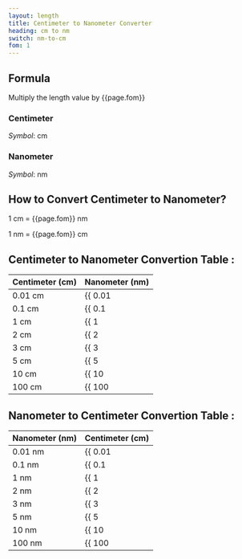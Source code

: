```yaml
---
layout: length
title: Centimeter to Nanometer Converter
heading: cm to nm
switch: nm-to-cm
fom: 1
---
```


## Formula
Multiply the length value by {{page.fom}}

### Centimeter
*Symbol*: cm

### Nanometer
*Symbol*: nm

## How to Convert Centimeter to Nanometer?
1 cm = {{page.fom}} nm

1 nm = {{page.fom}} cm

## Centimeter to Nanometer Convertion Table :

| Centimeter (cm) | Nanometer (nm) |
| ---- | ---- |
| 0.01 cm | {{ 0.01 | times: page.fom | round: 5 }} nm |
| 0.1 cm | {{ 0.1 | times: page.fom | round: 5 }} nm |
| 1 cm | {{ 1 | times: page.fom | round: 5 }} nm |
| 2 cm | {{ 2 | times: page.fom | round: 5 }} nm |
| 3 cm | {{ 3 | times: page.fom | round: 5 }} nm |
| 5 cm | {{ 5 | times: page.fom | round: 5 }} nm |
| 10 cm | {{ 10 | times: page.fom | round: 5 }} nm |
| 100 cm | {{ 100 | times: page.fom | round: 5 }} nm |

## Nanometer to Centimeter Convertion Table :

| Nanometer (nm) | Centimeter (cm) |
| ---- | ---- |
| 0.01 nm | {{ 0.01 | divided_by: page.fom | round: 5 }} cm |
| 0.1 nm | {{ 0.1 | divided_by: page.fom | round: 5 }} cm |
| 1 nm | {{ 1 | divided_by: page.fom | round: 5 }} cm |
| 2 nm | {{ 2 | divided_by: page.fom | round: 5 }} cm |
| 3 nm | {{ 3 | divided_by: page.fom | round: 5 }} cm |
| 5 nm | {{ 5 | divided_by: page.fom | round: 5 }} cm |
| 10 nm | {{ 10 | divided_by: page.fom | round: 5 }} cm |
| 100 nm | {{ 100 | divided_by: page.fom | round: 5 }} cm |

<script>
selectInput[3].selected = true
selectOutput[0].selected = true
</script>
